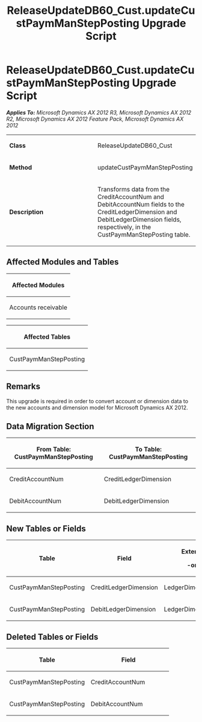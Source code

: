 ﻿---
title: ReleaseUpdateDB60_Cust.updateCustPaymManStepPosting Upgrade Script
TOCTitle: ReleaseUpdateDB60_Cust.updateCustPaymManStepPosting Upgrade Script
ms:assetid: 790d2f2e-c18a-ea8e-dc29-903f34f5c723
ms:mtpsurl: https://msdn.microsoft.com/en-us/library/JJ719390(v=AX.60)
ms:contentKeyID: 49709181
ms.date: 05/18/2015
mtps_version: v=AX.60
---

# ReleaseUpdateDB60\_Cust.updateCustPaymManStepPosting Upgrade Script 


_**Applies To:** Microsoft Dynamics AX 2012 R3, Microsoft Dynamics AX 2012 R2, Microsoft Dynamics AX 2012 Feature Pack, Microsoft Dynamics AX 2012_

<table>
<colgroup>
<col style="width: 50%" />
<col style="width: 50%" />
</colgroup>
<tbody>
<tr class="odd">
<td><p><strong>Class</strong></p></td>
<td><p>ReleaseUpdateDB60_Cust</p></td>
</tr>
<tr class="even">
<td><p><strong>Method</strong></p></td>
<td><p>updateCustPaymManStepPosting</p></td>
</tr>
<tr class="odd">
<td><p><strong>Description</strong></p></td>
<td><p>Transforms data from the CreditAccountNum and DebitAccountNum fields to the CreditLedgerDimension and DebitLedgerDimension fields, respectively, in the CustPaymManStepPosting table.</p></td>
</tr>
</tbody>
</table>


## Affected Modules and Tables

<table>
<colgroup>
<col style="width: 100%" />
</colgroup>
<thead>
<tr class="header">
<th><p>Affected Modules</p></th>
</tr>
</thead>
<tbody>
<tr class="odd">
<td><p>Accounts receivable</p></td>
</tr>
</tbody>
</table>


<table>
<colgroup>
<col style="width: 100%" />
</colgroup>
<thead>
<tr class="header">
<th><p>Affected Tables</p></th>
</tr>
</thead>
<tbody>
<tr class="odd">
<td><p>CustPaymManStepPosting</p></td>
</tr>
</tbody>
</table>


## Remarks

This upgrade is required in order to convert account or dimension data to the new accounts and dimension model for Microsoft Dynamics AX 2012.

## Data Migration Section

<table>
<colgroup>
<col style="width: 50%" />
<col style="width: 50%" />
</colgroup>
<thead>
<tr class="header">
<th><p>From Table: CustPaymManStepPosting</p></th>
<th><p>To Table: CustPaymManStepPosting</p></th>
</tr>
</thead>
<tbody>
<tr class="odd">
<td><p>CreditAccountNum</p></td>
<td><p>CreditLedgerDimension</p></td>
</tr>
<tr class="even">
<td><p>DebitAccountNum</p></td>
<td><p>DebitLedgerDimension</p></td>
</tr>
</tbody>
</table>


## New Tables or Fields

<table>
<colgroup>
<col style="width: 33%" />
<col style="width: 33%" />
<col style="width: 33%" />
</colgroup>
<thead>
<tr class="header">
<th><p>Table</p></th>
<th><p>Field</p></th>
<th><p>Extended Data Type</p>
<p>-or- Base Enum</p></th>
</tr>
</thead>
<tbody>
<tr class="odd">
<td><p>CustPaymManStepPosting</p></td>
<td><p>CreditLedgerDimension</p></td>
<td><p>LedgerDimensionDefaultAccount</p></td>
</tr>
<tr class="even">
<td><p>CustPaymManStepPosting</p></td>
<td><p>DebitLedgerDimension</p></td>
<td><p>LedgerDimensionDefaultAccount</p></td>
</tr>
</tbody>
</table>


## Deleted Tables or Fields

<table>
<colgroup>
<col style="width: 50%" />
<col style="width: 50%" />
</colgroup>
<thead>
<tr class="header">
<th><p>Table</p></th>
<th><p>Field</p></th>
</tr>
</thead>
<tbody>
<tr class="odd">
<td><p>CustPaymManStepPosting</p></td>
<td><p>CreditAccountNum</p></td>
</tr>
<tr class="even">
<td><p>CustPaymManStepPosting</p></td>
<td><p>DebitAccountNum</p></td>
</tr>
</tbody>
</table>

  


